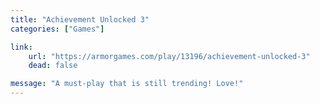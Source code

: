 ```yaml
---
title: "Achievement Unlocked 3"
categories: ["Games"]

link:
    url: "https://armorgames.com/play/13196/achievement-unlocked-3"
    dead: false

message: "A must-play that is still trending! Love!"
---
```

